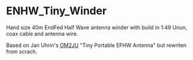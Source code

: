 # ENHW_Tiny_Winder
Hand size 40m EndFed Half Wave antenna winder with build in 1:49 Unun, coax cable and antenna wire.

Based on Jan Uhrin's [OM2JU](http://om2ju.com/) "Tiny Portable EFHW Antenna" but rewriten from scrach.
